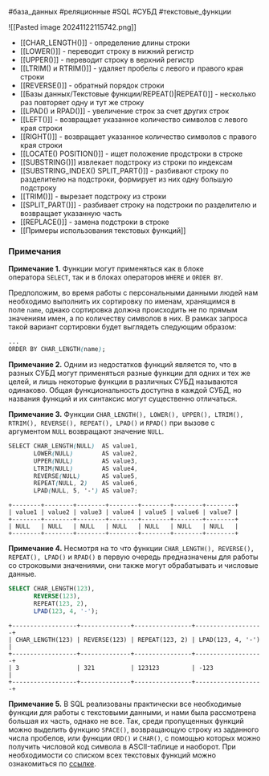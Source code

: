 #база_данных #реляционные #SQL #СУБД #текстовые_функции

![[Pasted image 20241122115742.png]]
- [[CHAR_LENGTH()]] - определение длины строки
- [[LOWER()]] - переводит строку в нижний регистр
- [[UPPER()]] - переводит строку  в верхний регистр
- [[LTRIM() и RTRIM()]] - удаляет пробелы с левого и правого края строки
- [[REVERSE()]] - обратный порядок строки
- [[Базы данных/Текстовые функции/REPEAT()|REPEAT()]] - несколько раз повторяет одну и тут же строку
- [[LPAD() и RPAD()]] - увеличение строк за счет других строк
- [[LEFT()]] - возвращает указанное количество символов с левого края строки
- [[RIGHT()]] - возвращает указанное количество символов с правого края строки
- [[LOCATE() POSITION()]] - ищет положение продстроки в строке
- [[SUBSTRING()]] извлекает подстроку из строки по индексам
- [[SUBSTRING_INDEX() SPLIT_PART()]] - разбивают строку по разделителю на подстроки, формирует из них одну большую подстроку
- [[TRIM()]] - вырезает подстроку из строки
- [[SPLIT_PART()]] - разбивает строку на подстроки по разделителю и возвращает указанную часть
- [[REPLACE()]] - замена подстроки в строке
- [[Примеры использования текстовых функций]]
### Примечания
**Примечание 1.** Функции могут применяться как в блоке оператора `SELECT`, так и в блоках операторов `WHERE` и `ORDER BY`.

Предположим, во время работы с персональными данными людей нам необходимо выполнить их сортировку по именам, хранящимся в поле `name`, однако сортировка должна происходить не по прямым значениям имен, а по количеству символов в них. В рамках запроса такой вариант сортировки будет выглядеть следующим образом:
```css
...
ORDER BY CHAR_LENGTH(name);
```

**Примечание 2.** Одним из недостатков функций является то, что в разных СУБД могут применяться разные функции для одних и тех же целей, и лишь некоторые функции в различных СУБД называются одинаково. Общая функциональность доступна в каждой СУБД, но названия функций и их синтаксис могут существенно отличаться. 

**Примечание 3.** Функции `CHAR_LENGTH(), LOWER(), UPPER(), LTRIM(), RTRIM(), REVERSE(), REPEAT(), LPAD()` и `RPAD()` при вызове с аргументом `NULL` возвращают значение `NULL`.
```scss
SELECT CHAR_LENGTH(NULL)  AS value1,
       LOWER(NULL)        AS value2,
       UPPER(NULL)        AS value3,
       LTRIM(NULL)        AS value4,
       REVERSE(NULL)      AS value5,
       REPEAT(NULL, 2)    AS value6,
       LPAD(NULL, 5, '-') AS value7;
```
```
+--------+--------+--------+--------+--------+--------+--------+
| value1 | value2 | value3 | value4 | value5 | value6 | value7 |
+--------+--------+--------+--------+--------+--------+--------+
| NULL   | NULL   | NULL   | NULL   | NULL   | NULL   | NULL   |
+--------+--------+--------+--------+--------+--------+--------+
```

**Примечание 4.** Несмотря на то что функции `CHAR_LENGTH(), REVERSE(), REPEAT(), LPAD()` и `RPAD()` в первую очередь предназначены для работы со строковыми значениями, они также могут обрабатывать и числовые данные.
```sql
SELECT CHAR_LENGTH(123),
       REVERSE(123),
       REPEAT(123, 2),
       LPAD(123, 4, '-');
```
```
+------------------+--------------+----------------+-------------------+
| CHAR_LENGTH(123) | REVERSE(123) | REPEAT(123, 2) | LPAD(123, 4, '-') |
+------------------+--------------+----------------+-------------------+
| 3                | 321          | 123123         | -123              |
+------------------+--------------+----------------+-------------------+
```

**Примечание 5.** В SQL реализованы практически все необходимые функции для работы с текстовыми данными, и нами была рассмотрена большая их часть, однако не все. Так, среди пропущенных функций можно выделить функцию `SPACE()`, возвращающую строку из заданного числа пробелов, или функции `ORD()` и `CHAR()`, с помощью которых можно получить числовой код символа в ASCII-таблице и наоборот. При необходимости со списком всех текстовых функций можно ознакомиться по [ссылке](https://docs-python.ru/packages/klient-bd-mysql/funktsii-raboty-strokami-bd-mysql/).